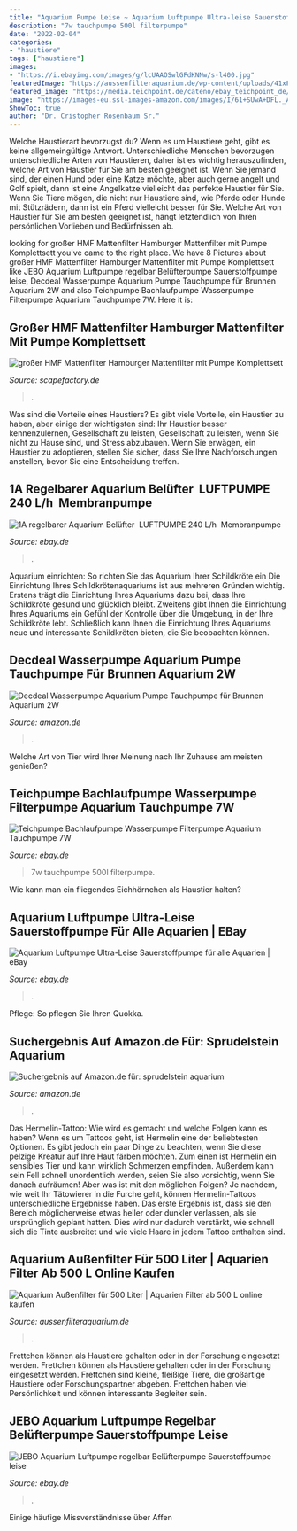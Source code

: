 ```yaml
---
title: "Aquarium Pumpe Leise ~ Aquarium Luftpumpe Ultra-leise Sauerstoffpumpe Für Alle Aquarien"
description: "7w tauchpumpe 500l filterpumpe"
date: "2022-02-04"
categories:
- "haustiere"
tags: ["haustiere"]
images:
- "https://i.ebayimg.com/images/g/lcUAAOSwlGFdKNNw/s-l400.jpg"
featuredImage: "https://aussenfilteraquarium.de/wp-content/uploads/41xF05PMeL.jpg"
featured_image: "https://media.teichpoint.de/cateno/ebay_teichpoint_de/normal_image_10112000_2477_4.jpg?u=QmlsZDQ%3d%2bVOjChKxY615INMOZI98RQ%3d%3d"
image: "https://images-eu.ssl-images-amazon.com/images/I/61+SUwA+DFL._AC_US500_QL65_.jpg"
ShowToc: true
author: "Dr. Cristopher Rosenbaum Sr."
---
```



Welche Haustierart bevorzugst du?
Wenn es um Haustiere geht, gibt es keine allgemeingültige Antwort. Unterschiedliche Menschen bevorzugen unterschiedliche Arten von Haustieren, daher ist es wichtig herauszufinden, welche Art von Haustier für Sie am besten geeignet ist. Wenn Sie jemand sind, der einen Hund oder eine Katze möchte, aber auch gerne angelt und Golf spielt, dann ist eine Angelkatze vielleicht das perfekte Haustier für Sie. Wenn Sie Tiere mögen, die nicht nur Haustiere sind, wie Pferde oder Hunde mit Stützrädern, dann ist ein Pferd vielleicht besser für Sie. Welche Art von Haustier für Sie am besten geeignet ist, hängt letztendlich von Ihren persönlichen Vorlieben und Bedürfnissen ab.

	

		
looking for großer HMF Mattenfilter Hamburger Mattenfilter mit Pumpe Komplettsett you've came to the right place. We have 8 Pictures about großer HMF Mattenfilter Hamburger Mattenfilter mit Pumpe Komplettsett like JEBO Aquarium Luftpumpe regelbar Belüfterpumpe Sauerstoffpumpe leise, Decdeal Wasserpumpe Aquarium Pumpe Tauchpumpe für Brunnen Aquarium 2W and also Teichpumpe Bachlaufpumpe Wasserpumpe Filterpumpe Aquarium Tauchpumpe 7W. Here it is:
		
    
## Großer HMF Mattenfilter Hamburger Mattenfilter Mit Pumpe Komplettsett

<img loading=lazy src="https://www.scapefactory.de/storage/images/image?remote=https:%2F%2Fwww.scapefactory.de%2FWebRoot%2FStore31%2FShops%2F87173233%2F5E94%2F2525%2F07AA%2F1A29%2F5532%2F0A0C%2F6D12%2F2D3C%2FHMFMattenfilterKomplettsetmitPumpeNewa.jpg&amp;shop=87173233&amp;width=1080&amp;height=2560" onerror="this.onerror=null;this.src='https://tse1.mm.bing.net/th?id=OIP.58T0ErK_CdLQN26rnD5uUAHaFt&amp;pid=15.1';" alt="großer HMF Mattenfilter Hamburger Mattenfilter mit Pumpe Komplettsett">

_Source: scapefactory.de_

>. 

	

Was sind die Vorteile eines Haustiers?
Es gibt viele Vorteile, ein Haustier zu haben, aber einige der wichtigsten sind: Ihr Haustier besser kennenzulernen, Gesellschaft zu leisten, Gesellschaft zu leisten, wenn Sie nicht zu Hause sind, und Stress abzubauen. Wenn Sie erwägen, ein Haustier zu adoptieren, stellen Sie sicher, dass Sie Ihre Nachforschungen anstellen, bevor Sie eine Entscheidung treffen.

    
## 1A Regelbarer Aquarium Belüfter ️ LUFTPUMPE 240 L/h ️ Membranpumpe

<img loading=lazy src="https://i.ebayimg.com/images/g/lcUAAOSwlGFdKNNw/s-l400.jpg" onerror="this.onerror=null;this.src='https://tse1.mm.bing.net/th?id=OIP.1M-n_HxIy2-yBs9y3SNtWgAAAA&amp;pid=15.1';" alt="1A regelbarer Aquarium Belüfter ️ LUFTPUMPE 240 L/h ️ Membranpumpe">

_Source: ebay.de_

>. 

	

Aquarium einrichten: So richten Sie das Aquarium Ihrer Schildkröte ein
Die Einrichtung Ihres Schildkrötenaquariums ist aus mehreren Gründen wichtig. Erstens trägt die Einrichtung Ihres Aquariums dazu bei, dass Ihre Schildkröte gesund und glücklich bleibt. Zweitens gibt Ihnen die Einrichtung Ihres Aquariums ein Gefühl der Kontrolle über die Umgebung, in der Ihre Schildkröte lebt. Schließlich kann Ihnen die Einrichtung Ihres Aquariums neue und interessante Schildkröten bieten, die Sie beobachten können.

    
## Decdeal Wasserpumpe Aquarium Pumpe Tauchpumpe Für Brunnen Aquarium 2W

<img loading=lazy src="https://images-na.ssl-images-amazon.com/images/I/61y9P4GKnAL._AC_SL1000_.jpg" onerror="this.onerror=null;this.src='https://tse1.mm.bing.net/th?id=OIP.mFkTM-1LxPndR-nlQzEJkAHaIo&amp;pid=15.1';" alt="Decdeal Wasserpumpe Aquarium Pumpe Tauchpumpe für Brunnen Aquarium 2W">

_Source: amazon.de_

>. 

	

Welche Art von Tier wird Ihrer Meinung nach Ihr Zuhause am meisten genießen?

    
## Teichpumpe Bachlaufpumpe Wasserpumpe Filterpumpe Aquarium Tauchpumpe 7W

<img loading=lazy src="https://i.ebayimg.com/00/s/MTUwMFgxNTAw/z/FmkAAOSw2MVenQkF/$_10.JPG?set_id=2" onerror="this.onerror=null;this.src='https://tse3.mm.bing.net/th?id=OIP.m-YS2Dz0p5DhhX-Zmbj0pAHaHa&amp;pid=15.1';" alt="Teichpumpe Bachlaufpumpe Wasserpumpe Filterpumpe Aquarium Tauchpumpe 7W">

_Source: ebay.de_

>7w tauchpumpe 500l filterpumpe. 

	

Wie kann man ein fliegendes Eichhörnchen als Haustier halten?

    
## Aquarium Luftpumpe Ultra-Leise Sauerstoffpumpe Für Alle Aquarien | EBay

<img loading=lazy src="https://i.bosity.com/product_img/273/64018661/64018661_13_image.jpg?x-oss-process=image/resize,p_100/watermark,image_d2F0ZXJtYXJrX2ltZy8xNzExMTQwOC9kZWZhdWx0LnBuZz94LW9zcy1wcm9jZXNzPWltYWdlL3Jlc2l6ZSxQXzk5,g_nw,x_0,y_0" onerror="this.onerror=null;this.src='https://tse1.mm.bing.net/th?id=OIP.IHHPdY9ZuJcbscOKw2qClwHaHa&amp;pid=15.1';" alt="Aquarium Luftpumpe Ultra-Leise Sauerstoffpumpe für alle Aquarien | eBay">

_Source: ebay.de_

>. 

	

Pflege: So pflegen Sie Ihren Quokka.

    
## Suchergebnis Auf Amazon.de Für: Sprudelstein Aquarium

<img loading=lazy src="https://images-eu.ssl-images-amazon.com/images/I/61+SUwA+DFL._AC_US500_QL65_.jpg" onerror="this.onerror=null;this.src='https://tse1.mm.bing.net/th?id=OIP.dLLwXJ9zBK84iyho58aSiwHaHa&amp;pid=15.1';" alt="Suchergebnis auf Amazon.de für: sprudelstein aquarium">

_Source: amazon.de_

>. 

	

Das Hermelin-Tattoo: Wie wird es gemacht und welche Folgen kann es haben?
Wenn es um Tattoos geht, ist Hermelin eine der beliebtesten Optionen. Es gibt jedoch ein paar Dinge zu beachten, wenn Sie diese pelzige Kreatur auf Ihre Haut färben möchten. Zum einen ist Hermelin ein sensibles Tier und kann wirklich Schmerzen empfinden. Außerdem kann sein Fell schnell unordentlich werden, seien Sie also vorsichtig, wenn Sie danach aufräumen!
Aber was ist mit den möglichen Folgen? Je nachdem, wie weit Ihr Tätowierer in die Furche geht, können Hermelin-Tattoos unterschiedliche Ergebnisse haben. Das erste Ergebnis ist, dass sie den Bereich möglicherweise etwas heller oder dunkler verlassen, als sie ursprünglich geplant hatten. Dies wird nur dadurch verstärkt, wie schnell sich die Tinte ausbreitet und wie viele Haare in jedem Tattoo enthalten sind.

    
## Aquarium Außenfilter Für 500 Liter | Aquarien Filter Ab 500 L Online Kaufen

<img loading=lazy src="https://aussenfilteraquarium.de/wp-content/uploads/41xF05PMeL.jpg" onerror="this.onerror=null;this.src='https://tse2.mm.bing.net/th?id=OIP.Hg8CWoAEpEWtbswQE7MbkgAAAA&amp;pid=15.1';" alt="Aquarium Außenfilter für 500 Liter | Aquarien Filter ab 500 L online kaufen">

_Source: aussenfilteraquarium.de_

>. 

	

Frettchen können als Haustiere gehalten oder in der Forschung eingesetzt werden.
Frettchen können als Haustiere gehalten oder in der Forschung eingesetzt werden. Frettchen sind kleine, fleißige Tiere, die großartige Haustiere oder Forschungspartner abgeben. Frettchen haben viel Persönlichkeit und können interessante Begleiter sein.

    
## JEBO Aquarium Luftpumpe Regelbar Belüfterpumpe Sauerstoffpumpe Leise

<img loading=lazy src="https://media.teichpoint.de/cateno/ebay_teichpoint_de/normal_image_10112000_2477_4.jpg?u=QmlsZDQ%3d%2bVOjChKxY615INMOZI98RQ%3d%3d" onerror="this.onerror=null;this.src='https://tse1.mm.bing.net/th?id=OIP.-VOjChKxY615INMOZI98RQHaHa&amp;pid=15.1';" alt="JEBO Aquarium Luftpumpe regelbar Belüfterpumpe Sauerstoffpumpe leise">

_Source: ebay.de_

>. 

	

Einige häufige Missverständnisse über Affen

